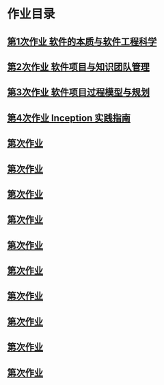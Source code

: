 
# 作业目录
## [第1次作业 软件的本质与软件工程科学]()
## [第2次作业 软件项目与知识团队管理]()
## [第3次作业 软件项目过程模型与规划]()
## [第4次作业 Inception 实践指南]()
## [第次作业 ]()
## [第次作业 ]()
## [第次作业 ]()
## [第次作业 ]()
## [第次作业 ]()
## [第次作业 ]()
## [第次作业 ]()
## [第次作业 ]()
## [第次作业 ]()
## [第次作业 ]()
